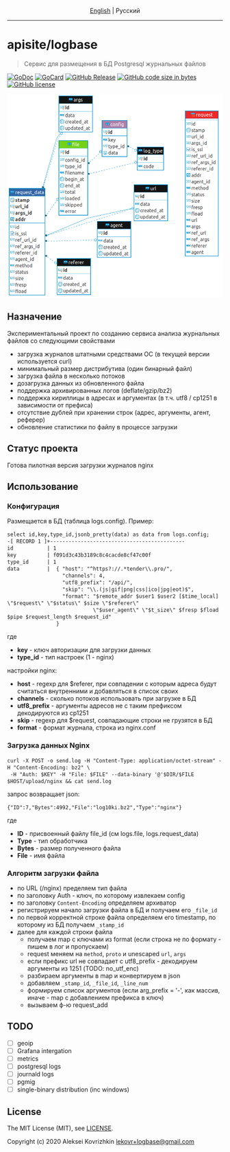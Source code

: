 <p align="center">
  <a href="README.md#apisitelogbase">English</a> |
  <span>Pусский</span>
</p>

---

# apisite/logbase
> Сервис для размещения в БД Postgresql журнальных файлов

[![GoDoc][gd1]][gd2]
 [![GoCard][gc1]][gc2]
 [![GitHub Release][gr1]][gr2]
 [![GitHub code size in bytes][sz]]()
 [![GitHub license][gl1]][gl2]

[gd1]: https://godoc.org/github.com/apisite/logbase?status.svg
[gd2]: https://godoc.org/github.com/apisite/logbase
[gc1]: https://goreportcard.com/badge/github.com/apisite/logbase
[gc2]: https://goreportcard.com/report/github.com/apisite/logbase
[gr1]: https://img.shields.io/github/release-pre/apisite/logbase.svg
[gr2]: https://github.com/apisite/logbase/releases
[sz]: https://img.shields.io/github/languages/code-size/apisite/logbase.svg
[gl1]: https://img.shields.io/github/license/apisite/logbase.svg
[gl2]: https://github.com/apisite/logbase/blob/master/LICENSE

<p align="center">
<a target="_blank" rel="noopener noreferrer" href="nginx.png"><img src="nginx.png" title="Схема БД для Nginx" style="max-width:100%;"></a>
</p>

## Назначение

Экспериментальный проект по созданию сервиса анализа журнальных файлов со следующими свойствами

* загрузка журналов штатными средствами ОС (в текущей версии используется curl)
* минимальный размер дистрибутива (один бинарный файл)
* загрузка файла в несколько потоков
* дозагрузка данных из обновленного файла
* поддержка архивированных логов (deflate/gzip/bz2)
* поддержка кириллицы в адресах и аргументах (в т.ч. utf8 / cp1251 в зависимости от префиса)
* отсутствие дублей при хранении строк (адрес, аргументы, агент, реферер)
* обновление статистики по файлу в процессе загрузки

## Статус проекта

Готова пилотная версия загрузки журналов nginx

## Использование

### Конфигурация

Размещается в БД (таблица logs.config). Пример:
```
select id,key,type_id,jsonb_pretty(data) as data from logs.config;
-[ RECORD 1 ]+--------------------------------------------
id           | 1
key          | f091d3c43b3189c8c4cacde8cf47c00f
type_id      | 1
data         |  { "host": "^https?://.*tender\\.pro/",
                  "channels": 4,
                  "utf8_prefix": "/api/",
                  "skip": "\\.(js|gif|png|css|ico|jpg|eot)$",
                  "format": "$remote_addr $user1 $user2 [$time_local] \"$request\" \"$status\" $size \"$referer\"
                            \"$user_agent\" \"$t_size\" $fresp $fload $pipe $request_length $request_id"
                }
```

где

* **key** - ключ авторизации для загрузки данных
* **type_id** - тип настроек (1 - nginx)

настройки nginx:

* **host** - regexp для $referer, при совпадении с которым адреса будут считаться внутренними и добавляться в список своих
* **channels** - сколько потоков использовать при загрузке в БД
* **utf8_prefix** - аргументы адресов не с таким префиксом декодируются из cp1251 
* **skip** - regexp для $request, совпадающие строки не грузятся в БД
* **format** - формат журнала, строка из nginx.conf

### Загрузка данных Nginx

```
curl -X POST -o send.log -H "Content-Type: application/octet-stream" -H "Content-Encoding: bz2" \
 -H "Auth: $KEY" -H "File: $FILE" --data-binary '@'$DIR/$FILE $HOST/upload/nginx && cat send.log 
```
запрос возвращает json:
```
{"ID":7,"Bytes":4992,"File":"log10ki.bz2","Type":"nginx"}
```

где

* **ID** - присвоенный файлу file_id (см logs.file, logs.request_data)
* **Type** - тип обработчика
* **Bytes** - размер полученного файла
* **File** - имя файла

### Алгоритм загрузки файла

* по URL (/nginx) пределяем тип файла
* по заголовку Auth - ключ, по которому извлекаем config
* по заголовку `Content-Encoding` определяем архиватор
* регистрируем начало загрузки файла в БД и получаем его `_file_id`
* по первой корректной строке файла определяем его timestamp, по которому из БД получаем `_stamp_id`
* далее для каждой строки файла
  * получаем map с ключами из format (если строка не по формату - пишем в лог и пропускаем)
  * request меняем на `method`, `proto` и unescaped `url`, `args`
  * если префикс url не совпадает с utf8_prefix - декодируем аргументы из 1251 (TODO: no_utf_enc)
  * разбираем аргументы в map и конвертируем в json
  * добавляем  `_stamp_id`, `_file_id`, `_line_num`
  * формируем список аргументов (если arg_prefix = '-', как массив, иначе - map с добавлением префикса в ключ)
  * вызываем ф-ю request_add

## TODO

* [ ] geoip
* [ ] Grafana intergation
* [ ] metrics
* [ ] postgresql logs
* [ ] journald logs
* [ ] pgmig
* [ ] single-binary distribution (inc windows)

## License

The MIT License (MIT), see [LICENSE](LICENSE).

Copyright (c) 2020 Aleksei Kovrizhkin <lekovr+logbase@gmail.com>
